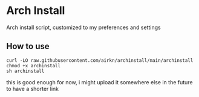 # Arch Install
Arch install script, customized to my preferences and settings

## How to use
```
curl -LO raw.githubusercontent.com/airkn/archinstall/main/archinstall
chmod +x archinstall
sh archinstall
```
this is good enough for now, i might upload it somewhere else in the future to have a shorter link
